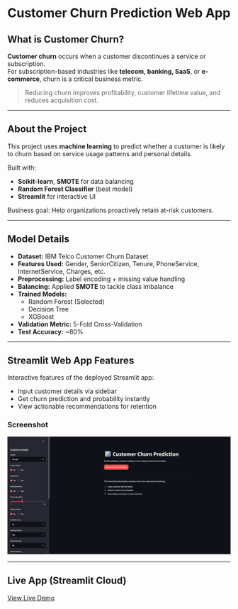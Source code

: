 #  Customer Churn Prediction Web App

##  What is Customer Churn?

**Customer churn** occurs when a customer discontinues a service or subscription.  
For subscription-based industries like **telecom, banking, SaaS**, or **e-commerce**, churn is a critical business metric.

>  Reducing churn improves profitability, customer lifetime value, and reduces acquisition cost.

---

##  About the Project

This project uses **machine learning** to predict whether a customer is likely to churn based on service usage patterns and personal details.

 Built with:
- **Scikit-learn**, **SMOTE** for data balancing
- **Random Forest Classifier** (best model)
- **Streamlit** for interactive UI

 Business goal: Help organizations proactively retain at-risk customers.

---

##  Model Details

- **Dataset:** IBM Telco Customer Churn Dataset
- **Features Used:** Gender, SeniorCitizen, Tenure, PhoneService, InternetService, Charges, etc.
- **Preprocessing:** Label encoding + missing value handling
- **Balancing:** Applied **SMOTE** to tackle class imbalance
- **Trained Models:**
  -  Random Forest (Selected)
  - Decision Tree
  - XGBoost
- **Validation Metric:** 5-Fold Cross-Validation  
- **Test Accuracy:** ~80%

---

##  Streamlit Web App Features

Interactive features of the deployed Streamlit app:
-  Input customer details via sidebar
-  Get churn prediction and probability instantly
-  View actionable recommendations for retention

###  Screenshot

![Web App Screenshot](https://github.com/nileshdeb/customer-churn-predictor/blob/main/Churn_prediction_screenshot.png)

---

##  Live App (Streamlit Cloud)

 [View Live Demo](https://customer-churn-predictor-asysszhf5nnyvjym7tcpz5.streamlit.app/)  

